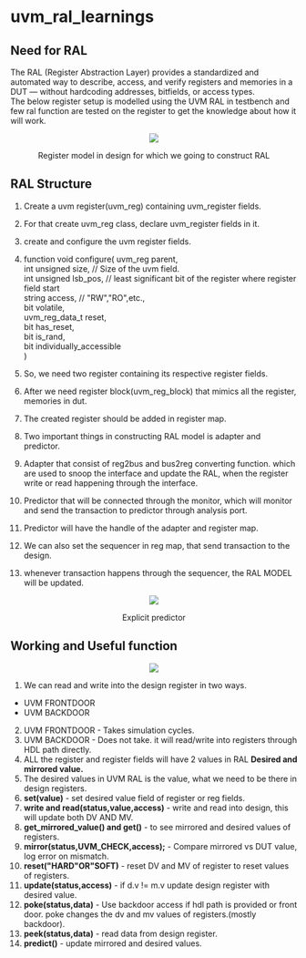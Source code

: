 # uvm_ral_learnings
## Need for RAL
The RAL (Register Abstraction Layer) provides a standardized and automated way to describe, access, and verify registers and memories in a DUT — without hardcoding addresses, bitfields, or access types.  
The below register setup is modelled using the UVM RAL in testbench and few ral function are tested on the register to get the knowledge about how it will work.
<div align="center">
  <image src = "https://github.com/user-attachments/assets/97cca516-148c-4496-828d-bc1e6fa391a8">  
</div> 
<p align="center">
    Register model in design for which we going to construct RAL
</p> 

## RAL Structure
1.  Create a uvm register(uvm_reg) containing uvm_register fields.
2.  For that create uvm_reg class, declare uvm_register fields in it.
3.  create and configure the uvm register fields.
4.  function void configure(
        uvm_reg parent,  
        int unsigned size, // Size of the uvm field.   
        int unsigned lsb_pos, // least significant bit of the register where register field start  
        string access,  // "RW","RO",etc.,  
        bit volatile,  
        uvm_reg_data_t reset,  
        bit has_reset,  
        bit is_rand,  
        bit individually_accessible  
    )  

5.  So, we need two register containing its respective register fields.
6.  After we need register block(uvm_reg_block) that mimics all the register, memories in dut.
7.  The created register should be added in register map.
8.  Two important things in constructing RAL model is adapter and predictor.
9.  Adapter that consist of reg2bus and bus2reg converting function. which are used to snoop the interface and update the RAL, when the register write or read happening through the interface.
10.  Predictor that will be connected through the monitor, which will monitor and send the transaction to predictor through analysis port.
11.  Predictor will have the handle of the adapter and register map.
12.  We can also set the sequencer in reg map, that send transaction to the design.
13.  whenever transaction happens through the sequencer, the RAL MODEL will be updated.
<div align="center">
  <image src = "https://github.com/user-attachments/assets/4f9a3d26-b9fc-4225-9d80-76ec26f2179e">  
</div> 
<p align="center">
    Explicit predictor
</p> 

## Working and Useful function
<div align="center">
  <image src = "https://github.com/user-attachments/assets/cfaf9f5c-8eab-4339-95bc-fc90e62212b0">  
</div>

1.  We can read and write into the design register in two ways.
-  UVM FRONTDOOR
-  UVM BACKDOOR
  
2.  UVM FRONTDOOR - Takes simulation cycles.
3.  UVM BACKDOOR - Does not take. it will read/write into registers through HDL path directly.
4.  ALL the register and register fields will have 2 values in RAL **Desired and mirrored value.**
5.  The desired values in UVM RAL is the value, what we need to be there in design registers.
6.  **set(value)** - set desired value field of register or reg fields.
7.  **write and read(status,value,access)** - write and read into design, this will update both DV AND MV.
8.  **get_mirrored_value() and get()** - to see mirrored and desired values of registers.
9.  **mirror(status,UVM_CHECK,access);** - Compare mirrored vs DUT value, log error on mismatch.
10.  **reset("HARD"OR"SOFT)** - reset DV and MV of register to reset values of registers.
11.  **update(status,access)** - if d.v != m.v update design register with desired value.
12.  **poke(status,data)** - Use backdoor access if hdl path is provided or front door. poke changes the dv and mv values of registers.(mostly backdoor).
13.  **peek(status,data)** - read data from design register.
14.  **predict()** - update mirrored and desired values.


